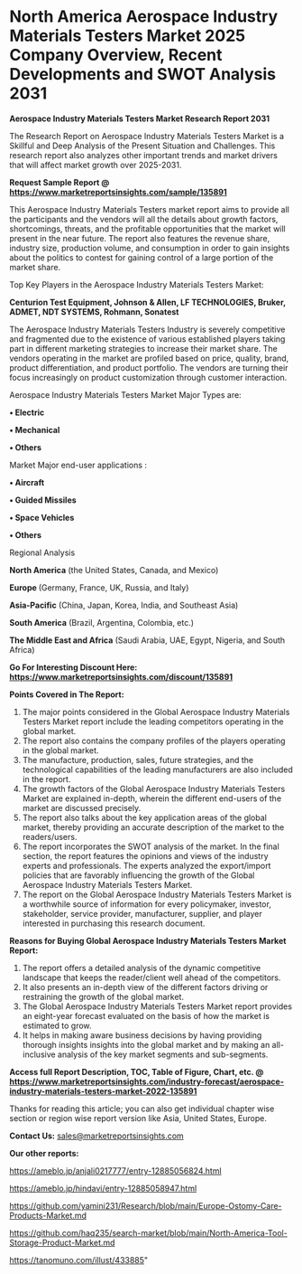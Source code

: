 # North America Aerospace Industry Materials Testers Market 2025 Company Overview, Recent Developments and SWOT Analysis 2031

<strong>Aerospace Industry Materials Testers Market Research Report 2031</strong>

The Research Report on Aerospace Industry Materials Testers Market is a Skillful and Deep Analysis of the Present Situation and Challenges. This research report also analyzes other important trends and market drivers that will affect market growth over 2025-2031.

<strong>Request Sample Report @ <a href=https://www.marketreportsinsights.com/sample/135891>https://www.marketreportsinsights.com/sample/135891</a></strong>

This Aerospace Industry Materials Testers market report aims to provide all the participants and the vendors will all the details about growth factors, shortcomings, threats, and the profitable opportunities that the market will present in the near future. The report also features the revenue share, industry size, production volume, and consumption in order to gain insights about the politics to contest for gaining control of a large portion of the market share.

Top Key Players in the Aerospace Industry Materials Testers Market:

<strong>Centurion Test Equipment, Johnson & Allen, LF TECHNOLOGIES, Bruker, ADMET, NDT SYSTEMS, Rohmann, Sonatest</strong>

The Aerospace Industry Materials Testers Industry is severely competitive and fragmented due to the existence of various established players taking part in different marketing strategies to increase their market share. The vendors operating in the market are profiled based on price, quality, brand, product differentiation, and product portfolio. The vendors are turning their focus increasingly on product customization through customer interaction.

Aerospace Industry Materials Testers Market Major Types are:

<strong>• Electric

• Mechanical

• Others</strong>

Market Major end-user applications :

<strong>• Aircraft

• Guided Missiles

• Space Vehicles

• Others</strong>

Regional Analysis

</u><strong><b>North America</b></strong> (the United States, Canada, and Mexico)

<strong><b>Europe </b></strong>(Germany, France, UK, Russia, and Italy)

<strong><b>Asia-Pacific</b></strong> (China, Japan, Korea, India, and Southeast Asia)

<strong><b>South America</b></strong> (Brazil, Argentina, Colombia, etc.)

<strong><b>The Middle East and Africa</b></strong> (Saudi Arabia, UAE, Egypt, Nigeria, and South Africa)

<strong>Go For Interesting Discount Here: <a href=https://www.marketreportsinsights.com/discount/135891>https://www.marketreportsinsights.com/discount/135891</a></strong>

<strong>Points Covered in The Report:</strong>
<ol>
  <li>The major points considered in the Global Aerospace Industry Materials Testers Market report include the leading competitors operating in the global market.</li>
  <li>The report also contains the company profiles of the players operating in the global market.</li>
  <li>The manufacture, production, sales, future strategies, and the technological capabilities of the leading manufacturers are also included in the report.</li>
  <li>The growth factors of the Global Aerospace Industry Materials Testers Market are explained in-depth, wherein the different end-users of the market are discussed precisely.</li>
  <li>The report also talks about the key application areas of the global market, thereby providing an accurate description of the market to the readers/users.</li>
  <li>The report incorporates the SWOT analysis of the market. In the final section, the report features the opinions and views of the industry experts and professionals. The experts analyzed the export/import policies that are favorably influencing the growth of the Global Aerospace Industry Materials Testers Market.</li>
  <li>The report on the Global Aerospace Industry Materials Testers Market is a worthwhile source of information for every policymaker, investor, stakeholder, service provider, manufacturer, supplier, and player interested in purchasing this research document.</li>
</ol>
<strong>Reasons for Buying Global Aerospace Industry Materials Testers Market Report:</strong>

<ol>
  <li>The report offers a detailed analysis of the dynamic competitive landscape that keeps the reader/client well ahead of the competitors.</li>
  <li>It also presents an in-depth view of the different factors driving or restraining the growth of the global market.</li>
  <li>The Global Aerospace Industry Materials Testers Market report provides an eight-year forecast evaluated on the basis of how the market is estimated to grow.</li>
  <li>It helps in making aware business decisions by having providing thorough insights insights into the global market and by making an all-inclusive analysis of the key market segments and sub-segments.</li>
</ol>
<strong>Access full Report Description, TOC, Table of Figure, Chart, etc. @ <a href=https://www.marketreportsinsights.com/industry-forecast/aerospace-industry-materials-testers-market-2022-135891>https://www.marketreportsinsights.com/industry-forecast/aerospace-industry-materials-testers-market-2022-135891</a></strong>


Thanks for reading this article; you can also get individual chapter wise section or region wise report version like Asia, United States, Europe.

<strong>Contact Us:</strong>
sales@marketreportsinsights.com

<strong>Our other reports:</strong>

<a href=https://ameblo.jp/anjali0217777/entry-12885056824.html>https://ameblo.jp/anjali0217777/entry-12885056824.html</a>

<a href=https://ameblo.jp/hindavi/entry-12885058947.html>https://ameblo.jp/hindavi/entry-12885058947.html</a>

<a href=https://github.com/yamini231/Research/blob/main/Europe-Ostomy-Care-Products-Market.md>https://github.com/yamini231/Research/blob/main/Europe-Ostomy-Care-Products-Market.md</a>

<a href=https://github.com/haq235/search-market/blob/main/North-America-Tool-Storage-Product-Market.md>https://github.com/haq235/search-market/blob/main/North-America-Tool-Storage-Product-Market.md</a>

<a href=https://tanomuno.com/illust/433885>https://tanomuno.com/illust/433885</a>"
